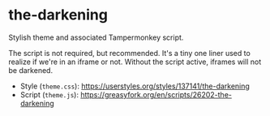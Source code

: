 the-darkening
=============

Stylish theme and associated Tampermonkey script.

The script is not required, but recommended. It's a tiny one liner used to realize if we're in an iframe or not.
Without the script active, iframes will not be darkened.

* Style (`theme.css`): https://userstyles.org/styles/137141/the-darkening
* Script (`theme.js`): https://greasyfork.org/en/scripts/26202-the-darkening

